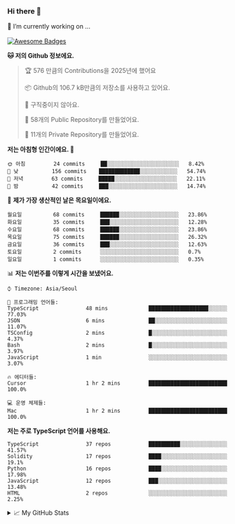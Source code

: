 ### Hi there 👋 
🔭 I’m currently working on ... </br></br>
[![Awesome Badges](https://img.shields.io/badge/Introduce-EN-green.svg)](https://github.com/tlatkdgus1/tlatkdgus1/blob/main/README.md.en)

<!--START_SECTION:waka-->
**🐱 저의 Github 정보에요.** 

> 🏆 576 만큼의 Contributions을 2025년에 했어요
 > 
> 📦 Github의 106.7 kB만큼의 저장소를 사용하고 있어요. 
 > 
> 🚫 구직중이지 않아요.
 > 
> 📜 58개의 Public Repository를 만들었어요. 
 > 
> 🔑 11개의 Private Repository를 만들었어요.  

**저는 아침형 인간이에요. 🐤** 

```text
🌞 아침         24 commits     ██░░░░░░░░░░░░░░░░░░░░░░░   8.42% 
🌆 낮　         156 commits    █████████████░░░░░░░░░░░░   54.74% 
🌃 저녁         63 commits     █████░░░░░░░░░░░░░░░░░░░░   22.11% 
🌙 밤　         42 commits     ███░░░░░░░░░░░░░░░░░░░░░░   14.74%

```
📅 **제가 가장 생산적인 날은 목요일이에요.** 

```text
월요일          68 commits     ██████░░░░░░░░░░░░░░░░░░░   23.86% 
화요일          35 commits     ███░░░░░░░░░░░░░░░░░░░░░░   12.28% 
수요일          68 commits     ██████░░░░░░░░░░░░░░░░░░░   23.86% 
목요일          75 commits     ██████░░░░░░░░░░░░░░░░░░░   26.32% 
금요일          36 commits     ███░░░░░░░░░░░░░░░░░░░░░░   12.63% 
토요일          2 commits      ░░░░░░░░░░░░░░░░░░░░░░░░░   0.7% 
일요일          1 commits      ░░░░░░░░░░░░░░░░░░░░░░░░░   0.35%

```


📊 **저는 이번주를 이렇게 시간을 보냈어요.** 

```text
⌚︎ Timezone: Asia/Seoul

💬 프로그래밍 언어들: 
TypeScript               48 mins             ███████████████████░░░░░░   77.03% 
JSON                     6 mins              ██░░░░░░░░░░░░░░░░░░░░░░░   11.07% 
TSConfig                 2 mins              █░░░░░░░░░░░░░░░░░░░░░░░░   4.37% 
Bash                     2 mins              █░░░░░░░░░░░░░░░░░░░░░░░░   3.97% 
JavaScript               1 min               ░░░░░░░░░░░░░░░░░░░░░░░░░   3.07%

🔥 에디터들: 
Cursor                   1 hr 2 mins         █████████████████████████   100.0%

💻 운영 체제들: 
Mac                      1 hr 2 mins         █████████████████████████   100.0%

```

**저는 주로 TypeScript 언어를 사용해요.** 

```text
TypeScript               37 repos            ██████████░░░░░░░░░░░░░░░   41.57% 
Solidity                 17 repos            ████░░░░░░░░░░░░░░░░░░░░░   19.1% 
Python                   16 repos            ████░░░░░░░░░░░░░░░░░░░░░   17.98% 
JavaScript               12 repos            ███░░░░░░░░░░░░░░░░░░░░░░   13.48% 
HTML                     2 repos             ░░░░░░░░░░░░░░░░░░░░░░░░░   2.25%

```



<!--END_SECTION:waka-->

<details>
<summary>📈 My GitHub Stats</summary>
<p align="center"> <img src="https://github-readme-stats.vercel.app/api?username=tlatkdgus1&show_icons=true" alt="tlatkdgus1" />
</details>
